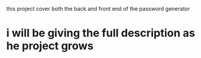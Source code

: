 this project cover both the back and front end of the password generator 
# i will be giving the full description as he project grows
